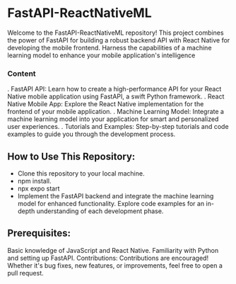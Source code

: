 # FastAPI-ReactNativeML
Welcome to the FastAPI-ReactNativeML repository! This project combines the power of FastAPI for building a robust backend API with React Native for developing the mobile frontend. 
Harness the capabilities of a machine learning model to enhance your mobile application's intelligence

### Content
. FastAPI API: Learn how to create a high-performance API for your React Native mobile application using FastAPI, a swift Python framework.
. React Native Mobile App: Explore the React Native implementation for the frontend of your mobile application.
. Machine Learning Model: Integrate a machine learning model into your application for smart and personalized user experiences.
. Tutorials and Examples: Step-by-step tutorials and code examples to guide you through the development process.

## How to Use This Repository:

- Clone this repository to your local machine.
- npm install.
- npx expo start
- Implement the FastAPI backend and integrate the machine learning model for enhanced functionality.
Explore code examples for an in-depth understanding of each development phase.

## Prerequisites:

Basic knowledge of JavaScript and React Native.
Familiarity with Python and setting up FastAPI.
Contributions:
Contributions are encouraged! Whether it's bug fixes, new features, or improvements, feel free to open a pull request.
